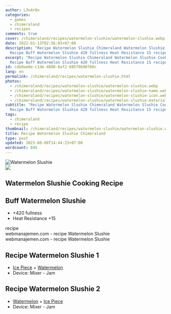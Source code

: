 ```yaml
---
author: L3n4r0x
categories:
  - games
  - chimeraland
  - recipes
comments: true
cover: /chimeraland/recipes/watermelon-slushie/watermelon-slushie.webp
date: 2022-01-13T02:56:03+07:00
description: "Recipe Watermelon Slushie Chimeraland Watermelon Slushie Cooking
  Recipe Buff Watermelon Slushie 420 fullness Heat Resistance 15 recipe "
excerpt: "Recipe Watermelon Slushie Chimeraland Watermelon Slushie Cooking
  Recipe Buff Watermelon Slushie 420 fullness Heat Resistance 15 recipe "
id: cde0ae0e-c1de-4888-8af2-68570b907b0c
lang: en
permalink: /chimeraland/recipes/watermelon-slushie.html
photos:
  - /chimeraland/recipes/watermelon-slushie/watermelon-slushie.webp
  - /chimeraland/recipes/watermelon-slushie/watermelon-slushie-name.webp
  - /chimeraland/recipes/watermelon-slushie/watermelon-slushie-icon.webp
  - /chimeraland/recipes/watermelon-slushie/watermelon-slushie-material.webp
subtitle: "Recipe Watermelon Slushie Chimeraland Watermelon Slushie Cooking
  Recipe Buff Watermelon Slushie 420 fullness Heat Resistance 15 recipe "
tags:
  - chimeraland
  - recipe
thumbnail: /chimeraland/recipes/watermelon-slushie/watermelon-slushie.webp
title: Recipe Watermelon Slushie Chimeraland
type: post
updated: 2023-08-08T14:44:23+07:00
wordcount: 845
---
```


<link
  rel="stylesheet"
  href="https://rawcdn.githack.com/dimaslanjaka/Web-Manajemen/870a349/css/bootstrap-5-3-0-alpha3-wrapper.css"
/>
<section id="bootstrap-wrapper">
  <div data-bs-theme="dark">
    <div class="card mb-2">
      <div class="card-body">
        <div class="row g-0">
          <div class="col-sm-4 position-relative mb-2">
            <img
              src="https://www.webmanajemen.com/chimeraland/recipes/watermelon-slushie/watermelon-slushie-material.webp"
              class="card-img fit-cover w-100 h-100"
              alt="Watermelon Slushie"
              data-fancybox="true"
            />
          </div>
          <div class="col-sm-8 mb-2">
            <div class="card-body">
              <div class="d-flex flex-row align-items-center mb-3">
                <img
                  class="d-inline-block me-2"
                  src="https://www.webmanajemen.com/chimeraland/recipes/watermelon-slushie/watermelon-slushie-icon.webp"
                  width="auto"
                  height="auto"
                  style="vertical-align: middle"
                />
                <h2 class="fs-5">Watermelon Slushie Cooking Recipe</h2>
              </div>
              <h2 class="card-title fs-5">Buff Watermelon Slushie</h2>
              <div class="card-text">
                <ul>
                  <li>+420 fullness</li>
                  <li>Heat Resistance +15</li>
                </ul>
              </div>
              <span class="badge rounded-pill">recipe</span>
            </div>
            <div class="card-footer text-end text-muted mt-auto">
              webmanajemen.com - recipe Watermelon Slushie
            </div>
          </div>
        </div>
      </div>
      <div class="card-footer text-end text-muted">
        webmanajemen.com - recipe Watermelon Slushie
      </div>
    </div>
    <div class="row mb-2">
      <div class="col-12 col-lg-6 recipe-item mb-2">
        <div class="card">
          <div class="card-body">
            <h2 class="card-title fs-5">Recipe Watermelon Slushie 1</h2>
            <div class="card-text">
              <ul>
                <li>
                  <a
                    class="text-decoration-none text-primary"
                    href="/chimeraland/materials/ice-piece.html"
                    >Ice Piece</a
                  ><span> + </span
                  ><a
                    class="text-decoration-none text-primary"
                    href="/chimeraland/materials/watermelon.html"
                    >Watermelon</a
                  >
                </li>
                <li>Device: Mixer - Jam</li>
              </ul>
            </div>
          </div>
        </div>
      </div>
      <div class="col-12 col-lg-6 recipe-item mb-2">
        <div class="card">
          <div class="card-body">
            <h2 class="card-title fs-5">Recipe Watermelon Slushie 2</h2>
            <div class="card-text">
              <ul>
                <li>
                  <a
                    class="text-decoration-none text-primary"
                    href="/chimeraland/materials/watermelon.html"
                    >Watermelon</a
                  ><span> + </span
                  ><a
                    class="text-decoration-none text-primary"
                    href="/chimeraland/materials/ice-piece.html"
                    >Ice Piece</a
                  >
                </li>
                <li>Device: Mixer - Jam</li>
              </ul>
            </div>
          </div>
        </div>
      </div>
    </div>
  </div>
</section>